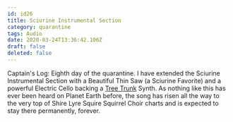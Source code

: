 ```yaml
---
id: id26
title: Sciurine Instrumental Section
category: quarantine
tags: Audio
date: 2020-03-24T13:36:42.106Z
draft: false
deleted: false
---
```


Captain's Log: Eighth day of the quarantine. I have extended the Sciurine Instrumental Section with a Beautiful Thin Saw (a Sciurine Favorite) and a powerful Electric Cello backing a [Tree Trunk][1] Synth. As nothing like this has ever been heard on Planet Earth before, the song has risen all the way to the very top of Shire Lyre Squire Squirrel Choir charts and is expected to stay there permanently, forever.

[1]: https://github.com/Tonejs/Presets/blob/gh-pages/instrument/Synth/TreeTrunk.json
